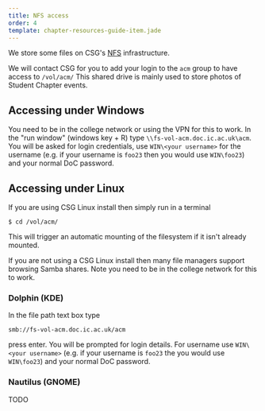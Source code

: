 ```yaml
---
title: NFS access
order: 4
template: chapter-resources-guide-item.jade
---
```

We store some files on CSG's [NFS](https://en.wikipedia.org/wiki/Network_File_System)
infrastructure.

We will contact CSG for you to add your login to the ``acm`` group to have access
to ``/vol/acm/`` This shared drive is mainly used to store photos of
Student Chapter events.

## Accessing under Windows

You need to be in the college network or using the VPN for this to work. In the
"run window" (windows key + R) type ``\\fs-vol-acm.doc.ic.ac.uk\acm``. You will
be asked for login credentials, use ``WIN\<your username>`` for the username
(e.g. if your username is ``foo23`` then you would use ``WIN\foo23``) and your
normal DoC password.

## Accessing under Linux

If you are using CSG Linux install then simply run in a terminal

```
$ cd /vol/acm/
```

This will trigger an automatic mounting of the filesystem if it isn't already
mounted.

If you are not using a CSG Linux install then many file managers support browsing
Samba shares. Note you need to be in the college network for this to work.

### Dolphin (KDE)

In the file path text box type

```
smb://fs-vol-acm.doc.ic.ac.uk/acm
```

press enter. You will be prompted for login details. For username use ``WIN\<your username>``
(e.g. if your username is ``foo23`` the you would use ``WIN\foo23``) and your normal DoC password.

### Nautilus (GNOME)
TODO
